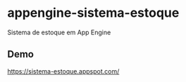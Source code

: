 # appengine-sistema-estoque
Sistema de estoque em App Engine

## Demo
https://sistema-estoque.appspot.com/